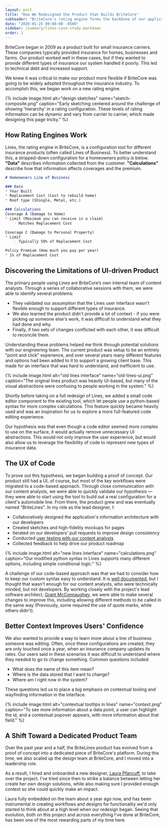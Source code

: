 ```yaml
---
layout: post
title: "How We Redesigned the Product that Builds BriteCore"
subheader: "BriteCore's rating engine forms the backbone of our application, and defines what information is collected on a quote, and how the system calculates an insurance premium. By recreating this tool to be more flexible, we've greatly expanded the number of companies that can use BriteCore's software."
date: "2020-01-25 09:00:00 -0500"
sidebar: /summary/lines-case-study.markdown
order: 2
---
```


<p class="u-text--lg">
    BriteCore began in 2009 as a product built for small insurance carriers. These companies typically provided insurance for homes, businesses and farms. Our product worked well in these cases, but if they wanted to provide different types of insurance our system handled it poorly. This led to technical debt and increased support.
</p>

We knew it was critical to make our product more flexible if BriteCore was going to be widely adopted throughout the insurance industry. To accomplish this, we began work on a new rating engine.

{% include image.html alt="design sketches" name="sketch-composite.png" caption="Early sketching centered around the challenge of showing 'hierarchy' in a rating configuration. These levels of rating information can be dynamic and vary from carrier to carrier, which made designing this page tricky." %}

## How Rating Engines Work
Lines, the rating engine in BriteCore, is a configuration tool for different insurance products (often called Lines of Business). To better understand this, a stripped-down configuration for a homeowners policy is below. **"Data"** describes information collected from the customer. **"Calculations"** describe how that information affects coverages and the premium.


```md
# Homeowners Line of Business

### Data
* Year Built
* Replacement Cost (Cost to rebuild home)
* Roof type (Shingle, Metal, etc.)

### Calculations
Coverage A (Damage to Home)
* Limit (Maximum you can receive in a claim)
    - Matches Replacement Cost

Coverage C (Damage to Personal Property)
* Limit
    - Typically 50% of Replacement Cost

Policy Premium (How much you pay per year)
* 1% of Replacement Cost
```

## Discovering the Limitations of UI-driven Product
The primary people using Lines are BriteCore’s own internal team of content analysts. Through a series of collaborative sessions with them, we were able to identify several problems:

* They validated our assumption that the Lines user interface wasn't flexible enough to support different types of insurance.
* We also learned the product didn't provide a lot of context - if you were picking up someone else's work, it was difficult to understand what they had done and why.
* Finally, if two sets of changes conflicted with each other, it was difficult to reconcile them.

Understanding these problems helped me think through potential solutions with our engineering team. The current product was setup to be an entirely "point and click" experience, and over several years many different features and options had been added to it to support a growing client base. This made for an interface that was hard to understand, and inefficient to use.

{% include image.html alt="old lines interface" name="old-lines-ui.png" caption="The original lines product was heavily UI-based, but many of the visual abstractions were confusing to people working in the system." %}

Shortly before taking on a full redesign of Lines, we added a small code editor component to the existing tool, which let people use a python-based syntax for more complex calculations. This feature quickly became heavily used and was an inspiration for us to explore a more full-featured code editing experience. 

Our hypothesis was that even though a code editor seemed more complex to use on the surface, it would actually remove unnecessary UI abstractions. This would not only improve the user experience, but would also allow us to leverage the flexibility of code to represent new types of insurance data.

## The UX of Code
To prove out this hypothesis, we began building a proof of concept. Our product still had a UI, of course, but most of the key workflows were migrated to a code-based approach. Through close communication with our content analysts, we were able to quickly validate our hypothesis &mdash; they were able to start using the tool to build out a real configuration for a client's automobile line. From there, the product grew and was eventually named "BriteLines". In my role as the lead designer, I:
* Collaboratively designed the application's information architecture with our developers
* Created sketches and high-fidelity mockups for pages
* Iterated on our developers' pull requests to improve design consistency
* Conducted [user testing with our content analysts](https://www.youtube.com/watch?v=S-XbCvPX54Q&index=17&list=PLqXiVNlcjuzKMknR_UnJZUwi1N6KPJWsZ)
* Collected feedback to help drive our product roadmap

{% include image.html alt="new lines interface" name="calculations.png" caption="Our modified python syntax in Lines supports many different options, including simple conditional logic." %}

A challenge of our code-based approach was that we had to consider how to keep our custom syntax easy to understand. It is [well documented](https://www.developers.britecore.com/products/britelines/#benefits
), but I thought that wasn't enough for our content analysts, who were technically minded, but not developers. By working closely with the project's lead software architect, [Grant McConnaughey](http://www.grantmcconnaughey.com/), we were able to make several changes to improve this, including allowing different methods to be called in the same way (Previously, some required the use of quote marks, while others didn't).

## Better Context Improves Users' Confidence
We also wanted to provide a way to learn more about a line of business someone was editing. Often, once these configurations are created, they are only touched once a year, when an insurance company updates its rates. Our users said in these scenarios it was difficult to understand where they needed to go to change something. Common questions included:
* What does the name of this item mean?
* Where is the data stored that I want to change?
* Where am I right now in the system?

These questions led us to place a big emphasis on contextual tooling and wayfinding information in the interface.

{% include image.html alt="contextual tooltips in lines" name="context.png" caption="To see more information about a data point, a user can highlight the id, and a contextual popover appears, with more information about that field." %}

## A Shift Toward a Dedicated Product Team
Over the past year and a half, the BriteLines product has evolved from a proof of concept into a dedicated piece of BriteCore's platform. During this time, we also scaled up the design team at BriteCore, and I moved into a leadership role. 

As a result, I hired and onboarded a new designer, [Laura Pfancuff](https://www.linkedin.com/in/laurapfancuff/), to take over the project. I've tried since then to strike a balance between letting her create her own design solutions, while also making sure I provided enough context so she could quickly make an impact.

Laura fully embedded on the team about a year ago now, and has been instrumental in creating workflows and designs for functionality we'd only started to think about at a high level when our redesign began. Seeing that evolution, both on this project and across everything I've done at BriteCore, has been one of the most rewarding parts of my time here.